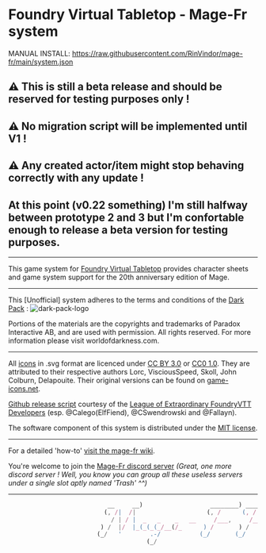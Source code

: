 ﻿# Foundry Virtual Tabletop - Mage-Fr system

MANUAL INSTALL: https://raw.githubusercontent.com/RinVindor/mage-fr/main/system.json

## ⚠ This is still a beta release and should be reserved for testing purposes only !
## ⚠ No migration script will be implemented until V1 !
## ⚠ Any created actor/item might stop behaving correctly with any update !

## At this point (v0.22 something) I'm still halfway between prototype 2 and 3 but I'm confortable enough to release a beta version for testing purposes.

***
This game system for [Foundry Virtual Tabletop](http://foundryvtt.com) provides character sheets and game system support for the 20th anniversary edition of Mage.
***
This [Unofficial] system adheres to the terms and conditions of the [Dark Pack](https://www.worldofdarkness.com/dark-pack) : 
![dark-pack-logo](./assets/images/darkpack_tranparent_logo.png)

Portions of the materials are the copyrights and trademarks of Paradox Interactive AB, and are used with permission. All rights reserved. For more information please visit worldofdarkness.com.
***
All [icons](./assets/icons) in .svg format are licenced under [CC BY 3.0](https://creativecommons.org/licenses/by/3.0/) or [CC0 1.0](https://creativecommons.org/publicdomain/zero/1.0/). They are attributed to their respective authors Lorc, VisciousSpeed, Skoll, John Colburn, Delapouite. Their original versions can be found on [game-icons.net](https://game-icons.net/).

[Github release script](./.github/workflows/main.yml) courtesy of the [League of Extraordinary FoundryVTT Developers](https://github.com/League-of-Foundry-Developers/FoundryVTT-Module-Template) (esp. @Calego(ElfFiend), @CSwendrowski and @Fallayn).

The software component of this system is distributed under the [MIT license](./LICENCE).
***
For a detailed 'how-to' [visit the mage-fr wiki](https://github.com/CarterDC/mage-fr/wiki).

You're welcome to join the [Mage-Fr discord server](https://discord.gg/er4TUtV) _(Great, one more discord server ! Well, you know you can group all these useless servers under a single slot aptly named 'Trash' ^^)_
***
```js
                            __     __)                   ________) _____   
                           (, /|  /|                    (, /      (, /   ) 
                             / | / |  _   _    _   __     /___,     /__ /  
                          ) /  |/  |_(_(_(_/__(/_      ) /       ) /   \_  
                         (_/   '        .-/           (_/       (_/        
                                       (_/                                 
```
